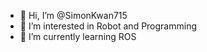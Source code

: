 - 👋 Hi, I’m @SimonKwan715
- 👀 I’m interested in Robot and Programming
- 🌱 I’m currently learning ROS

<!---
SimonKwan715/SimonKwan715 is a ✨ special ✨ repository because its `README.md` (this file) appears on your GitHub profile.
You can click the Preview link to take a look at your changes.
--->
